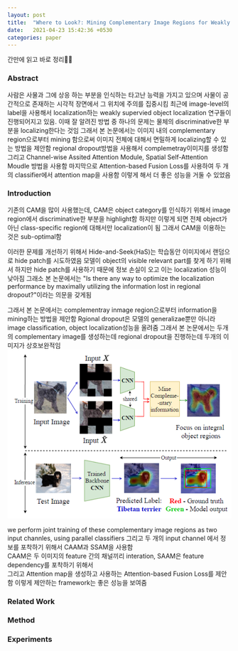 ```yaml
---
layout: post
title:  "Where to Look?: Mining Complementary Image Regions for Weakly Supervised Object Localization"
date:   2021-04-23 15:42:36 +0530
categories: paper
---
```




간만에 읽고 바로 정리🙂🙂

### Abstract

사람은 사물과 그에 상응 하는 부분을 인식하는 타고난 능력을 가지고 있으며 사물이 공간적으로 존재하는 시각적 장면에서 그 위치에 주의를 집중시킴 최근에 image-level의 label을 사용해서 localization하는 weakly supervied object localization 연구들이 진행되어지고 있음. 이때 잘 알려진 방법 중 하나의 문제는 물체의 discriminative한 부분을 localizing한다는 것임 그래서 본 논문에서는 이미지 내의 complementary region으로부터 mining 함으로써 이미지 전체에 대해서 면밀하게 localizing할 수 있는 방법을 제안함 regional dropout방법을 사용해서 complemetray이미지를 생성함 그리고 Channel-wise Assited Attention Module, Spatial Self-Attention Moudle 방법을 사용함 마지막으로 Attention-based Fusion Loss를 사용하여 두 개의 classifier에서 attention map을 사용함 이렇게 해서 더 좋은 성능을 거둘 수 있었음 

### Introduction

기존의 CAM을 많이 사용했는데, CAM은 object category를 인식하기 위해서 image region에서 discriminative한 부분을 highlight함 하지만 이렇게 되면 전체 object가 아닌 class-specific region에 대해서만 localization이 됨 그래서 CAM을 이용하는것은 sub-optimal함 

이러한 문제를 개선하기 위해서 Hide-and-Seek(HaS)는 학습동안 이미지에서 랜덤으로 hide patch를 시도하였음 모델이 object의 visible relevant part를 찾게 하기 위해서 하지만 hide patch를 사용하기 때문에 정보 손실이 오고 이는 localization 성능이 낮아짐 그래소 본 논문에서는 "Is there any way to optimize the localization performance by maximally utilizing the information lost in regional dropout?"이라는 의문을 갖게됨

그래서 본 논문에서는 complementray inmage region으로부터 information을 mining하는 방법을 제안함 Rgional dropout은 모델의 generalizae뿐만 아니라 image classification, object localization성능을 올려줌 그래서 본 논문에서는 두개의 complementary image를 생성하는데  regional dropout을 진행하는데 두개의 이미지가 상호보완적임   
![img1](/assets/post/post16/img1.png)

we perform joint training of these complementary image regions as two input channles, using parallel classifiers  그리고 두 개의 input channel 에서 정보를 포착하기 위해서 CAAM과 SSAM을 사용함    
CAAM은 두 이미지의 feature 간의 채널끼리 interation, SAAM은 feature dependency를 포착하기 위해서    
그리고 Attention map을 생성하고 사용하는 Attention-based Fusion Loss를 제안함 이렇게 제안하는 framework는 좋은 성능을 보여줌

### Related Work



### Method




### Experiments
